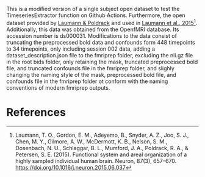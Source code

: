 This is a modified version of a single subject open dataset to test the TimeseriesExtractor function on Github Actions. Furthermore, the open dataset provided by [Laumann & Poldrack](https://openfmri.org/dataset/ds000031/) and used in [Laumann et al., 2015](https://doi.org/10.1016/j.neuron.2015.06.037)[^1]. Additionally, this data was obtained from the OpenfMRI database. Its accession number is ds000031. Modifications to the data consist of truncating the preprocessed bold data and confounds form 448 timepoints to 34 timepoints, only including session 002 data, adding a dataset_description.json file to the fmriprep folder, excluding the nii.gz file in the root bids folder, only retaining the mask, truncated preprocessed bold file, and truncated confounds file in the fmriprep folder, and slighly changing the naming style of the mask, preprocessed bold file, and confounds file in the fmriprep folder ot conform with the naming conventions of modern fmriprep outputs.

# References

[^1]: Laumann, T. O., Gordon, E. M., Adeyemo, B., Snyder, A. Z., Joo, S. J., Chen, M. Y., Gilmore, A. W., McDermott, K. B., Nelson, S. M., Dosenbach, N. U., Schlaggar, B. L., Mumford, J. A., Poldrack, R. A., & Petersen, S. E. (2015). Functional system and areal organization of a highly sampled individual human brain. Neuron, 87(3), 657–670. https://doi.org/10.1016/j.neuron.2015.06.037
